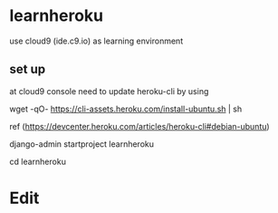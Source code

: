 # learnheroku
use cloud9 (ide.c9.io) as learning environment

## set up
at cloud9 console
need to update heroku-cli by using

wget -qO- https://cli-assets.heroku.com/install-ubuntu.sh | sh

ref (https://devcenter.heroku.com/articles/heroku-cli#debian-ubuntu)


django-admin startproject learnheroku

cd learnheroku

# Edit 
